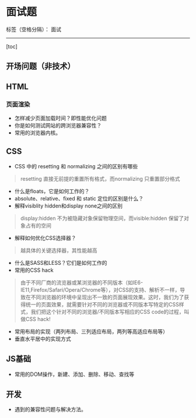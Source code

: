 ﻿# 面试题

标签（空格分隔）： 面试

---

[toc]
## 开场问题（非技术）

## HTML
### 页面渲染

 - 怎样减少页面加载时间？即性能优化问题
 - 你是如何测试网站的跨浏览器兼容性？
 - 常用的浏览器内核。

## CSS
- CSS 中的 resetting 和 normalizing 之间的区别有哪些
> resetting 直接无前提的重置所有格式，而normalizing 只重置部分格式
- 什么是floats，它是如何工作的？
- absolute、relative、fixed 和 static 定位的区别是什么？
- 解释visiblity hidden和display none之间的区别
> display:hidden 不为被隐藏对象保留物理空间，而visible:hidden 保留了对象占有的空间
- 解释如何优化CSS选择器？
> 越具体的关键选择器，其性能越高

- 什么是SASS和LESS？它们是如何工作的
- 常用的CSS hack

> 由于不同厂商的流览器或某浏览器的不同版本（如IE6-IE11,Firefox/Safari/Opera/Chrome等），对CSS的支持、解析不一样，导致在不同浏览器的环境中呈现出不一致的页面展现效果。这时，我们为了获得统一的页面效果，就需要针对不同的浏览器或不同版本写特定的CSS样式，我们把这个针对不同的浏览器/不同版本写相应的CSS code的过程，叫做CSS hack!

 - 常用布局的实现（两列布局、三列适应布局，两列等高适应布局等）
 - 垂直水平居中的实现方式

## JS基础

 - 常用的DOM操作，新建、添加、删除、移动、查找等

## 开发

 - 遇到的兼容性问题与解决方法。

